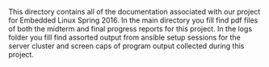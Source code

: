 This directory contains all of the documentation associated with our project for Embedded Linux Spring 2016. In the main directory you fill find pdf files of both the midterm and final progress reports for this project. In the logs folder you fill find assorted output from ansible setup sessions for the server cluster and screen caps of program output collected during this project.
